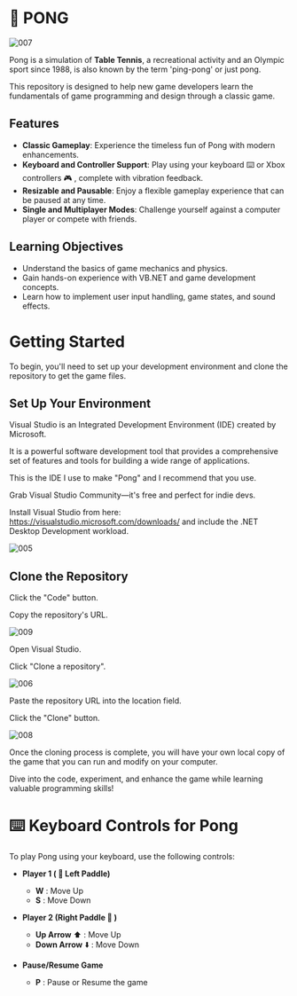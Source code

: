# 🏓 PONG

![007](https://github.com/user-attachments/assets/080dce96-1376-415d-89a2-9e5c313572ae)

Pong is a  simulation of **Table Tennis**, a recreational activity and an Olympic sport since 1988, is also known by the term 'ping-pong' or just pong.

This repository is designed to help new game developers learn the fundamentals of game programming and design through a classic game.

## Features
- **Classic Gameplay**: Experience the timeless fun of Pong with modern enhancements.
- **Keyboard and Controller Support**: Play using your keyboard ⌨️ or Xbox controllers 🎮 , complete with vibration feedback.
- **Resizable and Pausable**: Enjoy a flexible gameplay experience that can be paused at any time.
- **Single and Multiplayer Modes**: Challenge yourself against a computer player or compete with friends.

## Learning Objectives
- Understand the basics of game mechanics and physics.
- Gain hands-on experience with VB.NET and game development concepts.
- Learn how to implement user input handling, game states, and sound effects.






# Getting Started
To begin, you'll need to set up your development environment and clone the repository to get the game files. 

## **Set Up Your Environment**

Visual Studio is an Integrated Development Environment (IDE) created by Microsoft. 

It is a powerful software development tool that provides a comprehensive set of features and tools for building a wide range of applications.

This is the IDE I use to make "Pong" and I recommend that you use.

Grab Visual Studio Community—it's free and perfect for indie devs.

Install Visual Studio from here:  https://visualstudio.microsoft.com/downloads/ and include the .NET Desktop Development workload.


![005](https://github.com/user-attachments/assets/2c8d863d-df92-4989-b5af-1f70e503d4f9)

## **Clone the Repository** 

Click the "Code" button.

Copy the repository's URL.

![009](https://github.com/user-attachments/assets/c51e65d7-ddae-44f9-8f09-3485118eba1d)

Open Visual Studio.

Click "Clone a repository".



![006](https://github.com/user-attachments/assets/e7e542f5-a0f6-4258-bc58-491db0a0a78d)

Paste the repository URL into the location field.

Click the "Clone" button.

![008](https://github.com/user-attachments/assets/fd1627da-83ab-48ed-9c3b-ffc6049add27)

Once the cloning process is complete, you will have your own local copy of the game that you can run and modify on your computer.

Dive into the code, experiment, and enhance the game while learning valuable programming skills!


# ⌨️ Keyboard Controls for Pong

To play Pong using your keyboard, use the following controls:

- **Player 1 ( 🏓 Left Paddle)**
  - **W** : Move Up
  - **S** : Move Down

- **Player 2 (Right Paddle 🏓 )**
  - **Up Arrow** ⬆️ : Move Up
  - **Down Arrow** ⬇️ : Move Down

- **Pause/Resume Game**
  - **P** : Pause or Resume the game


